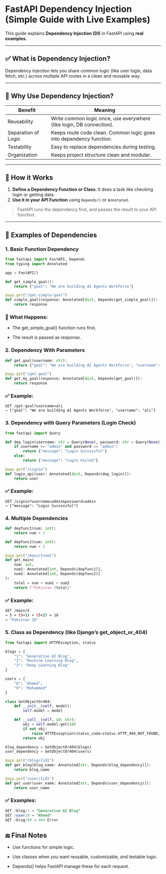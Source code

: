 # FastAPI Dependency Injection (Simple Guide with Live Examples)

This guide explains **Dependency Injection (DI)** in FastAPI using **real examples**.

---

## ✅ What is Dependency Injection?

Dependency Injection lets you share common logic (like user login, data fetch, etc.) across multiple API routes in a clean and reusable way.

---

## 🌟 Why Use Dependency Injection?

| Benefit             | Meaning                                                                 |
|---------------------|-------------------------------------------------------------------------|
| Reusability         | Write common logic once, use everywhere (like login, DB connection).   |
| Separation of Logic | Keeps route code clean. Common logic goes into dependency function.     |
| Testability         | Easy to replace dependencies during testing.                            |
| Organization        | Keeps project structure clean and modular.                              |

---

## 🧪 How it Works

1. **Define a Dependency Function or Class**: It does a task like checking login or getting data.
2. **Use it in your API Function** using `Depends()` or `Annotated`.

> FastAPI runs the dependency first, and passes the result to your API function.

---

## 🚀 Examples of Dependencies

### 1. Basic Function Dependency

```python
from fastapi import FastAPI, Depends
from typing import Annotated

app = FastAPI()

def get_simple_goal():
    return {"goal": "We are building AI Agents Workforce"}

@app.get("/get-simple-goal")
def simple_goal(response: Annotated[dict, Depends(get_simple_goal)]):
    return response
```

### 🔎 What Happens:
- The get_simple_goal() function runs first.

- The result is passed as response.

### 2. Dependency With Parameters
```python
def get_goal(username: str):
    return {"goal": "We are building AI Agents Workforce", "username": username}

@app.get("/get-goal")
def get_my_goal(response: Annotated[dict, Depends(get_goal)]):
    return response
```

### ✅ Example:
```pgsql
GET /get-goal?username=ali
→ {"goal": "We are building AI Agents Workforce", "username": "ali"}
```

### 3. Dependency with Query Parameters (Login Check)
```python
from fastapi import Query

def dep_login(username: str = Query(None), password: str = Query(None)):
    if username == "admin" and password == "admin":
        return {"message": "Login Successful"}
    else:
        return {"message": "Login Failed"}

@app.get("/signin")
def login_api(user: Annotated[dict, Depends(dep_login)]):
    return user
```

### ✅ Example:
```pgsql
GET /signin?username=admin&password=admin
→ {"message": "Login Successful"}
```

### 4. Multiple Dependencies
```python
def depfunc1(num: int): 
    return num + 1

def depfunc2(num: int): 
    return num + 2

@app.get("/main/{num}")
def get_main(
    num: int, 
    num1: Annotated[int, Depends(depfunc1)], 
    num2: Annotated[int, Depends(depfunc2)]
):
    total = num + num1 + num2
    return f"Pakistan {total}"
```

### ✅ Example:
```bash
GET /main/5
→ 5 + (5+1) + (5+2) = 18
→ "Pakistan 18"
```

### 5. Class as Dependency (like Django’s get_object_or_404)
```python
from fastapi import HTTPException, status

blogs = {
    "1": "Generative AI Blog",
    "2": "Machine Learning Blog",
    "3": "Deep Learning Blog"
}

users = {
    "8": "Ahmed",
    "9": "Mohammed"
}

class GetObjectOr404:
    def __init__(self, model):
        self.model = model

    def __call__(self, id: str):
        obj = self.model.get(id)
        if not obj:
            raise HTTPException(status_code=status.HTTP_404_NOT_FOUND, detail=f"Object ID {id} not found")
        return obj

blog_dependency = GetObjectOr404(blogs)
user_dependency = GetObjectOr404(users)

@app.get("/blog/{id}")
def get_blog(blog_name: Annotated[str, Depends(blog_dependency)]):
    return blog_name

@app.get("/user/{id}")
def get_user(user_name: Annotated[str, Depends(user_dependency)]):
    return user_name
```
### ✅ Examples:
```sql
GET /blog/1 → "Generative AI Blog"
GET /user/8 → "Ahmed"
GET /blog/99 → 404 Error
```
## 🔚 Final Notes
- Use functions for simple logic.

- Use classes when you want reusable, customizable, and testable logic.

- Depends() helps FastAPI manage these for each request.


